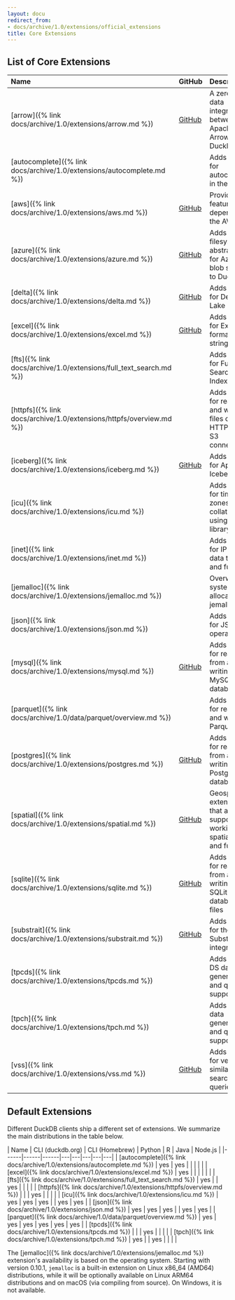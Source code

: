 ```yaml
---
layout: docu
redirect_from:
- docs/archive/1.0/extensions/official_extensions
title: Core Extensions
---
```


## List of Core Extensions

| Name                         | GitHub                                                                           | Description                                                                        | Autoloadable  | Aliases                 |
|:-----------------------------|----------------------------------------------------------------------------------|:-----------------------------------------------------------------------------------|:--------------|:------------------------|
| [arrow]({% link docs/archive/1.0/extensions/arrow.md %})               | [<span class="github">GitHub</span>](https://github.com/duckdb/arrow)            | A zero-copy data integration between Apache Arrow and DuckDB                       | no            |                         |
| [autocomplete]({% link docs/archive/1.0/extensions/autocomplete.md %}) |                                                                                  | Adds support for autocomplete in the shell                                         | yes           |                         |
| [aws]({% link docs/archive/1.0/extensions/aws.md %})                   | [<span class="github">GitHub</span>](https://github.com/duckdb/duckdb_aws)       | Provides features that depend on the AWS SDK                                       | yes           |                         |
| [azure]({% link docs/archive/1.0/extensions/azure.md %})               | [<span class="github">GitHub</span>](https://github.com/duckdb/duckdb_azure)     | Adds a filesystem abstraction for Azure blob storage to DuckDB                     | yes           |                         |
| [delta]({% link docs/archive/1.0/extensions/delta.md %})               | [<span class="github">GitHub</span>](https://github.com/duckdb/duckdb_delta)     | Adds support for Delta Lake                                                        | yes           |                         |
| [excel]({% link docs/archive/1.0/extensions/excel.md %})               | [<span class="github">GitHub</span>](https://github.com/duckdb/duckdb_excel)     | Adds support for Excel-like format strings                                         | yes           |                         |
| [fts]({% link docs/archive/1.0/extensions/full_text_search.md %})      |                                                                                  | Adds support for Full-Text Search Indexes                                          | yes           |                         |
| [httpfs]({% link docs/archive/1.0/extensions/httpfs/overview.md %})             |                                                                                  | Adds support for reading and writing files over an HTTP(S) or S3 connection        | yes           | http, https, s3         |
| [iceberg]({% link docs/archive/1.0/extensions/iceberg.md %})           | [<span class="github">GitHub</span>](https://github.com/duckdb/duckdb_iceberg)   | Adds support for Apache Iceberg                                                    | no            |                         |
| [icu]({% link docs/archive/1.0/extensions/icu.md %})                   |                                                                                  | Adds support for time zones and collations using the ICU library                   | yes           |                         |
| [inet]({% link docs/archive/1.0/extensions/inet.md %})                 |                                                                                  | Adds support for IP-related data types and functions                               | yes           |                         |
| [jemalloc]({% link docs/archive/1.0/extensions/jemalloc.md %})         |                                                                                  | Overwrites system allocator with jemalloc                                          | no            |                         |
| [json]({% link docs/archive/1.0/extensions/json.md %})                 |                                                                                  | Adds support for JSON operations                                                   | yes           |                         |
| [mysql]({% link docs/archive/1.0/extensions/mysql.md %})               | [<span class="github">GitHub</span>](https://github.com/duckdb/duckdb_mysql)     | Adds support for reading from and writing to a MySQL database                      | no            |                         |
| [parquet]({% link docs/archive/1.0/data/parquet/overview.md %})           |                                                                                  | Adds support for reading and writing Parquet files                                 | (built-in)    |                         |
| [postgres]({% link docs/archive/1.0/extensions/postgres.md %})         | [<span class="github">GitHub</span>](https://github.com/duckdb/postgres_scanner) | Adds support for reading from and writing to a PostgreSQL database                 | yes           | postgres_scanner        |
| [spatial]({% link docs/archive/1.0/extensions/spatial.md %})           | [<span class="github">GitHub</span>](https://github.com/duckdb/duckdb_spatial)   | Geospatial extension that adds support for working with spatial data and functions | no            |                         |
| [sqlite]({% link docs/archive/1.0/extensions/sqlite.md %})             | [<span class="github">GitHub</span>](https://github.com/duckdb/sqlite_scanner)   | Adds support for reading from and writing to SQLite database files                 | yes           | sqlite_scanner, sqlite3 |
| [substrait]({% link docs/archive/1.0/extensions/substrait.md %})       | [<span class="github">GitHub</span>](https://github.com/duckdb/substrait)        | Adds support for the Substrait integration                                         | no            |                         |
| [tpcds]({% link docs/archive/1.0/extensions/tpcds.md %})               |                                                                                  | Adds TPC-DS data generation and query support                                      | yes           |                         |
| [tpch]({% link docs/archive/1.0/extensions/tpch.md %})                 |                                                                                  | Adds TPC-H data generation and query support                                       | yes           |                         |
| [vss]({% link docs/archive/1.0/extensions/vss.md %})                   | [<span class="github">GitHub</span>](https://github.com/duckdb/duckdb_vss)       | Adds support for vector similarity search queries                                  | no            |                         |

## Default Extensions

Different DuckDB clients ship a different set of extensions.
We summarize the main distributions in the table below.


| Name | CLI (duckdb.org) | CLI (Homebrew) | Python | R | Java | Node.js |
|------|------|------|---|---|---|---|---|
| [autocomplete]({% link docs/archive/1.0/extensions/autocomplete.md %}) | yes | yes |     |     |     |     |
| [excel]({% link docs/archive/1.0/extensions/excel.md %})               | yes |     |     |     |     |     |
| [fts]({% link docs/archive/1.0/extensions/full_text_search.md %})      | yes |     | yes |     |     |     |
| [httpfs]({% link docs/archive/1.0/extensions/httpfs/overview.md %})             |     |     | yes |     |     |     |
| [icu]({% link docs/archive/1.0/extensions/icu.md %})                   | yes | yes | yes |     | yes | yes |
| [json]({% link docs/archive/1.0/extensions/json.md %})                 | yes | yes | yes |     | yes | yes |
| [parquet]({% link docs/archive/1.0/data/parquet/overview.md %})           | yes | yes | yes | yes | yes | yes |
| [tpcds]({% link docs/archive/1.0/extensions/tpcds.md %})               |     |     | yes |     |     |     |
| [tpch]({% link docs/archive/1.0/extensions/tpch.md %})                 | yes |     | yes |     |     |     |

The [jemalloc]({% link docs/archive/1.0/extensions/jemalloc.md %}) extension's availability is based on the operating system.
Starting with version 0.10.1, `jemalloc` is a built-in extension on Linux x86_64 (AMD64) distributions, while it will be optionally available on Linux ARM64 distributions and on macOS (via compiling from source).
On Windows, it is not available.